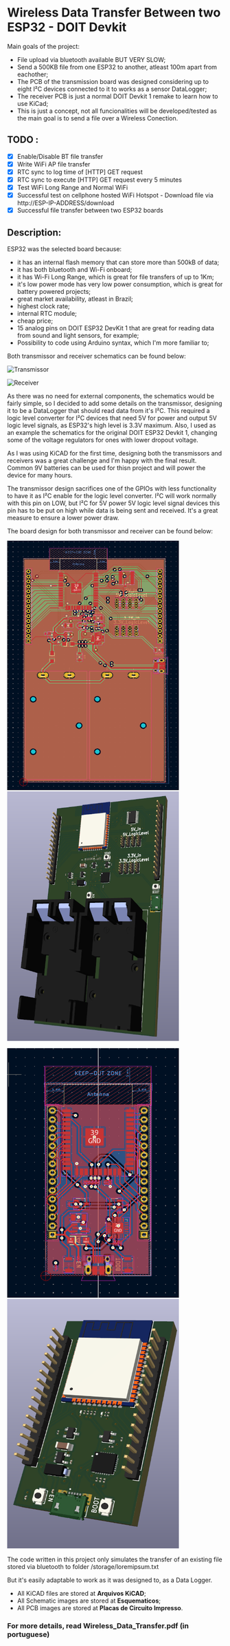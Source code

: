 # Wireless Data Transfer Between two ESP32 - DOIT Devkit

Main goals of the project:
* File upload via bluetooth available BUT VERY SLOW;
* Send a 500KB file from one ESP32 to another, atleast 100m apart from eachother;
* The PCB of the transmission board was designed considering up to eight I²C devices connected to it to works as a sensor DataLogger;
* The receiver PCB is just a normal DOIT Devkit 1 remake to learn how to use KiCad;
* This is just a concept, not all funcionalities will be developed/tested as the main goal is to send a file over a Wireless Conection.

## TODO : 
 * [x] Enable/Disable BT file transfer
 * [x] Write WiFi AP file transfer
 * [x] RTC sync to log time of [HTTP] GET request
 * [x] RTC sync to execute [HTTP] GET request every 5 minutes
 * [x] Test WiFi Long Range and Normal WiFi
 * [x] Successful test on cellphone hosted WiFi Hotspot - Download file via http://ESP-IP-ADDRESS/download
 * [x] Successful file transfer between two ESP32 boards

## Description:

ESP32 was the selected board because:
* it has an internal flash memory that can store more than 500kB of data;
* it has both bluetooth and Wi-Fi onboard;
* it has Wi-Fi Long Range, which is great for file transfers of up to 1Km;
* it's low power mode has very low power consumption, which is great for battery powered projects;
* great market availability, atleast in Brazil;
* highest clock rate;
* internal RTC module;
* cheap price;
* 15 analog pins on DOIT ESP32 DevKit 1 that are great for reading data from sound and light sensors, for example;
* Possibility to code using Arduino syntax, which I'm more familiar to;

Both transmissor and receiver schematics can be found below:

![Transmissor](https://github.com/ViniBreda/Wireless-Data-Transfer---ESP32/blob/master/Esquematicos/Esquem%C3%A1tico%20do%20Transmissor-1.png)

![Receiver](https://github.com/ViniBreda/Wireless-Data-Transfer---ESP32/raw/master/Esquematicos/Esquem%C3%A1tico%20do%20Receptor-1.png)

As there was no need for external components, the schematics would be fairly simple, so I decided to add some details on the transmissor, designing it to be a DataLogger that should read data from it's I²C. This required a logic level converter for I²C devices that need 5V for power and output 5V logic level signals, as ESP32's high level is 3.3V maximum. Also, I used as an example the schematics for the original DOIT ESP32 Devkit 1, changing some of the voltage regulators for ones with lower dropout voltage.

As I was using KiCAD for the first time, designing both the transmissors and receivers was a great challenge and I'm happy with the final result. Common 9V batteries can be used for thisn project and will power the device for many hours.

The transmissor design sacrifices one of the GPIOs with less functionality to have it as I²C enable for the logic level converter. I²C will work normally with this pin on LOW, but I²C for 5V power 5V logic level signal devices this pin has to be put on high while data is being sent and received. It's a great measure to ensure a lower power draw.

The board design for both transmissor and receiver can be found below:

<p align="left">
  <img width="400" height="580" src="https://github.com/ViniBreda/Wireless-Data-Transfer---ESP32/raw/master/Placas%20de%20Circuito%20Impresso/PCI%20Transmissor.png">
  <img width="400" height="580" src="https://github.com/ViniBreda/Wireless-Data-Transfer---ESP32/raw/master/Placas%20de%20Circuito%20Impresso/PCI%20Transmissor-3D.png">
</p>

<p align="left">
  <img width="400" height="580" src="https://github.com/ViniBreda/Wireless-Data-Transfer---ESP32/raw/master/Placas%20de%20Circuito%20Impresso/PCB-Receptor.png">
  <img width="400" height="580" src="https://github.com/ViniBreda/Wireless-Data-Transfer---ESP32/raw/master/Placas%20de%20Circuito%20Impresso/PCB-Receptor-3D.png">
</p>

The code written in this project only simulates the transfer of an existing file stored via bluetooth to folder /storage/loremipsum.txt

But it's easily adaptable to work as it was designed to, as a Data Logger.

* All KiCAD files are stored at **Arquivos KiCAD**;
* All Schematic images are stored at **Esquematicos**;
* All PCB images are stored at **Placas de Circuito Impresso**.

### For more details, read Wireless_Data_Transfer.pdf (in portuguese)